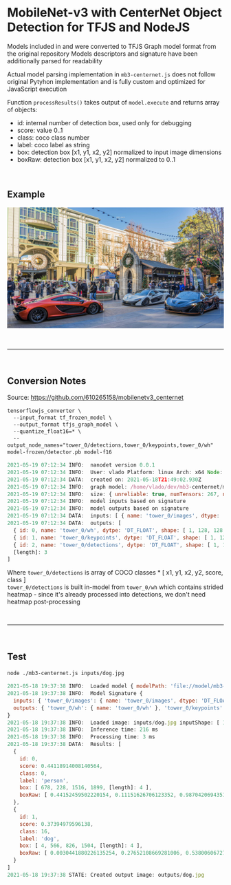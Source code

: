# MobileNet-v3 with CenterNet Object Detection for TFJS and NodeJS

Models included in </model-f16> and </model-f16> were converted to TFJS Graph model format from the original repository
Models descriptors and signature have been additionally parsed for readability

Actual model parsing implementation in `mb3-centernet.js` does not follow original Pytyhon implementation and is fully custom and optimized for JavaScript execution

Function `processResults()` takes output of `model.execute` and returns array of objects:

- id: internal number of detection box, used only for debugging
- score: value 0..1
- class: coco class number
- label: coco label as string
- box: detection box [x1, y1, x2, y2] normalized to input image dimensions
- boxRaw: detection box [x1, y1, x2, y2] normalized to 0..1

<br>

## Example

![Example Image](outputs/cars.jpg)

<br><hr><br>

## Conversion Notes

Source: <https://github.com/610265158/mobilenetv3_centernet>

```shell
tensorflowjs_converter \
  --input_format tf_frozen_model \
  --output_format tfjs_graph_model \
  --quantize_float16=* \
  --output_node_names="tower_0/detections,tower_0/keypoints,tower_0/wh" model-frozen/detector.pb model-f16
```

```js
2021-05-19 07:12:34 INFO:  nanodet version 0.0.1
2021-05-19 07:12:34 INFO:  User: vlado Platform: linux Arch: x64 Node: v16.0.0
2021-05-19 07:12:34 DATA:  created on: 2021-05-18T21:49:02.930Z
2021-05-19 07:12:34 INFO:  graph model: /home/vlado/dev/mb3-centernet/model-f16/mb3-centernet.json
2021-05-19 07:12:34 INFO:  size: { unreliable: true, numTensors: 267, numDataBuffers: 267, numBytes: 8060260 }
2021-05-19 07:12:34 INFO:  model inputs based on signature
2021-05-19 07:12:34 INFO:  model outputs based on signature
2021-05-19 07:12:34 DATA:  inputs: [ { name: 'tower_0/images', dtype: 'DT_FLOAT', shape: [ 1, 512, 512, 3, [length]: 4 ] }, [length]: 1 ]
2021-05-19 07:12:34 DATA:  outputs: [
  { id: 0, name: 'tower_0/wh', dytpe: 'DT_FLOAT', shape: [ 1, 128, 128, 4, [length]: 4 ] },
  { id: 1, name: 'tower_0/keypoints', dytpe: 'DT_FLOAT', shape: [ 1, 128, 128, 80, [length]: 4 ] },
  { id: 2, name: 'tower_0/detections', dytpe: 'DT_FLOAT', shape: [ 1, 100, 6, [length]: 3 ] },
  [length]: 3
]
```

Where `tower_0/detections` is array of COCO classes * [ x1, y1, x2, y2, score, class ]  
`tower_0/detections` is built in-model from `tower_0/wh` which contains strided heatmap - since it's already processed into detections, we don't need heatmap post-processing  

<br><hr><br>

## Test

```shell
node ./mb3-centernet.js inputs/dog.jpg
```

```js
2021-05-18 19:37:38 INFO:  Loaded model { modelPath: 'file://model/mb3-centernet.json', outputTensors: [ 'tower_0/detections', [length]: 1 ], minScore: 0.1, iouThreshold: 0.4, maxResults: 20 } tensors: 267 bytes: 8060260
2021-05-18 19:37:38 INFO:  Model Signature {
  inputs: { 'tower_0/images': { name: 'tower_0/images', dtype: 'DT_FLOAT', tensorShape: { dim: [ { size: '1' }, { size: '512' }, { size: '512' }, { size: '3' }, [length]: 4 ] } } },
  outputs: { 'tower_0/wh': { name: 'tower_0/wh' }, 'tower_0/keypoints': { name: 'tower_0/keypoints' }, 'tower_0/detections': { name: 'tower_0/detections' } }
}
2021-05-18 19:37:38 INFO:  Loaded image: inputs/dog.jpg inputShape: [ 1536, 2048, [length]: 2 ] outputShape: [ 1, 512, 512, 3, [length]: 4 ]
2021-05-18 19:37:38 INFO:  Inference time: 216 ms
2021-05-18 19:37:38 INFO:  Processing time: 3 ms
2021-05-18 19:37:38 DATA:  Results: [
  {
    id: 0,
    score: 0.44118914008140564,
    class: 0,
    label: 'person',
    box: [ 678, 228, 1516, 1899, [length]: 4 ],
    boxRaw: [ 0.44152459502220154, 0.11151626706123352, 0.9870420694351196, 0.9275288581848145, [length]: 4 ]
  },
  {
    id: 1,
    score: 0.37394979596138,
    class: 16,
    label: 'dog',
    box: [ 4, 566, 826, 1504, [length]: 4 ],
    boxRaw: [ 0.0030441880226135254, 0.27652108669281006, 0.538006067276001, 0.7345627546310425, [length]: 4 ]
  }
]
2021-05-18 19:37:38 STATE: Created output image: outputs/dog.jpg
```
